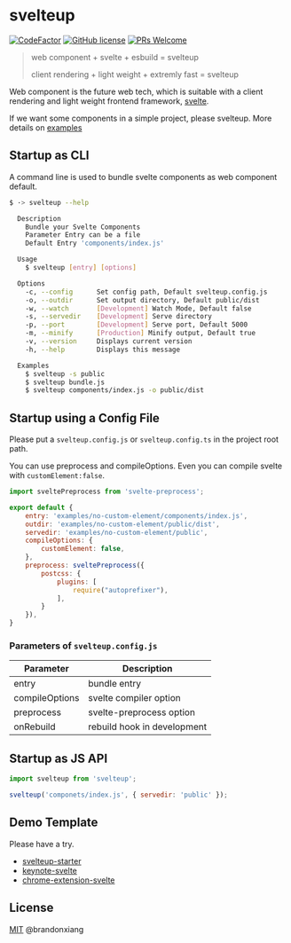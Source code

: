# svelteup

[![CodeFactor](https://www.codefactor.io/repository/github/brandonxiang/svelteup/badge)](https://www.codefactor.io/repository/github/brandonxiang/svelteup)
[![GitHub license](https://img.shields.io/github/license/brandonxiang/svelteup)](https://github.com/brandonxiang/svelteup/blob/master/LICENSE)
[![PRs Welcome](https://img.shields.io/badge/PRs-welcome-orange.svg)](https://github.com/brandonxiang/svelteup/compare)

> web component + svelte + esbuild = svelteup
>
> client rendering + light weight + extremly fast = svelteup

Web component is the future web tech, which is suitable with a client rendering and light weight frontend framework, [svelte](https://svelte.dev/).

If we want some components in a simple project, please svelteup. More details on [examples](./examples)

## Startup as CLI

A command line is used to bundle svelte components as web component default.

```bash
$ ·> svelteup --help  

  Description
    Bundle your Svelte Components 
    Parameter Entry can be a file 
    Default Entry 'components/index.js'

  Usage
    $ svelteup [entry] [options]

  Options
    -c, --config      Set config path, Default svelteup.config.js
    -o, --outdir      Set output directory, Default public/dist
    -w, --watch       [Development] Watch Mode, Default false
    -s, --servedir    [Development] Serve directory
    -p, --port        [Development] Serve port, Default 5000
    -m, --minify      [Production] Minify output, Default true
    -v, --version     Displays current version
    -h, --help        Displays this message

  Examples
    $ svelteup -s public
    $ svelteup bundle.js
    $ svelteup components/index.js -o public/dist
```

## Startup using a Config File

Please put a `svelteup.config.js` or `svelteup.config.ts` in the project root path.

You can use preprocess and compileOptions. Even you can compile svelte with `customElement:false`.

```javascript
import sveltePreprocess from 'svelte-preprocess';

export default {
    entry: 'examples/no-custom-element/components/index.js',
    outdir: 'examples/no-custom-element/public/dist',
    servedir: 'examples/no-custom-element/public',
    compileOptions: {
        customElement: false,
    },
    preprocess: sveltePreprocess({
        postcss: {
            plugins: [
                require("autoprefixer"),  
            ],
        }
    }),
}
```

### Parameters of `svelteup.config.js`

Parameter  | Description
------------- | -------------
entry  | bundle entry
compileOptions  | svelte compiler option
preprocess | svelte-preprocess option
onRebuild | rebuild hook in development

## Startup as JS API

```javascript
import svelteup from 'svelteup';

svelteup('componets/index.js', { servedir: 'public' });
```

## Demo Template

Please have a try.

- [svelteup-starter](https://github.com/brandonxiang/svelteup-starter)
- [keynote-svelte](https://github.com/WhatisHappyPlanet/keynote-svelte)
- [chrome-extension-svelte](https://github.com/brandonxiang/chrome-extension-svelte)

## License

[MIT](./LICENSE) @brandonxiang
